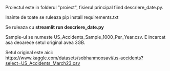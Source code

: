 Proiectul este in folderul "proiect", fisierul principal fiind descriere_date.py.

Inainte de toate se ruleaza pip install requirements.txt

Se ruleaza cu **streamlit run descriere_date.py**

Sample-ul se numeste US_Accidents_Sample_1000_Per_Year.csv. E incarcat asa deoarece setul original avea 3GB. 

Setul original este aici: https://www.kaggle.com/datasets/sobhanmoosavi/us-accidents?select=US_Accidents_March23.csv

